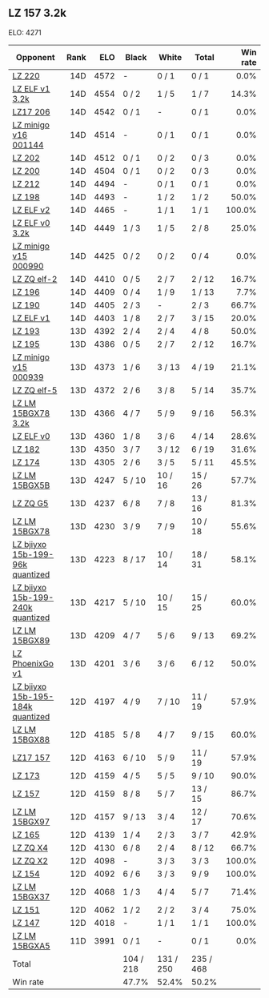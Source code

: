 ## LZ 157 3.2k ##

ELO: 4271

Opponent | Rank | ELO | Black | White | Total | Win rate
---------|-----:|----:|-------|-------|-------|-------:
[LZ 220](LZ%20220.md) | 14D | 4572 | - | 0 / 1 | 0 / 1 | 0.0%
[LZ ELF v1 3.2k](LZ%20ELF%20v1%203.2k.md) | 14D | 4554 | 0 / 2 | 1 / 5 | 1 / 7 | 14.3%
[LZ17 206](LZ17%20206.md) | 14D | 4542 | 0 / 1 | - | 0 / 1 | 0.0%
[LZ minigo v16 001144](LZ%20minigo%20v16%20001144.md) | 14D | 4514 | - | 0 / 1 | 0 / 1 | 0.0%
[LZ 202](LZ%20202.md) | 14D | 4512 | 0 / 1 | 0 / 2 | 0 / 3 | 0.0%
[LZ 200](LZ%20200.md) | 14D | 4504 | 0 / 1 | 0 / 2 | 0 / 3 | 0.0%
[LZ 212](LZ%20212.md) | 14D | 4494 | - | 0 / 1 | 0 / 1 | 0.0%
[LZ 198](LZ%20198.md) | 14D | 4493 | - | 1 / 2 | 1 / 2 | 50.0%
[LZ ELF v2](LZ%20ELF%20v2.md) | 14D | 4465 | - | 1 / 1 | 1 / 1 | 100.0%
[LZ ELF v0 3.2k](LZ%20ELF%20v0%203.2k.md) | 14D | 4449 | 1 / 3 | 1 / 5 | 2 / 8 | 25.0%
[LZ minigo v15 000990](LZ%20minigo%20v15%20000990.md) | 14D | 4425 | 0 / 2 | 0 / 2 | 0 / 4 | 0.0%
[LZ ZQ elf-2](LZ%20ZQ%20elf-2.md) | 14D | 4410 | 0 / 5 | 2 / 7 | 2 / 12 | 16.7%
[LZ 196](LZ%20196.md) | 14D | 4409 | 0 / 4 | 1 / 9 | 1 / 13 | 7.7%
[LZ 190](LZ%20190.md) | 14D | 4405 | 2 / 3 | - | 2 / 3 | 66.7%
[LZ ELF v1](LZ%20ELF%20v1.md) | 14D | 4403 | 1 / 8 | 2 / 7 | 3 / 15 | 20.0%
[LZ 193](LZ%20193.md) | 13D | 4392 | 2 / 4 | 2 / 4 | 4 / 8 | 50.0%
[LZ 195](LZ%20195.md) | 13D | 4386 | 0 / 5 | 2 / 7 | 2 / 12 | 16.7%
[LZ minigo v15 000939](LZ%20minigo%20v15%20000939.md) | 13D | 4373 | 1 / 6 | 3 / 13 | 4 / 19 | 21.1%
[LZ ZQ elf-5](LZ%20ZQ%20elf-5.md) | 13D | 4372 | 2 / 6 | 3 / 8 | 5 / 14 | 35.7%
[LZ LM 15BGX78 3.2k](LZ%20LM%2015BGX78%203.2k.md) | 13D | 4366 | 4 / 7 | 5 / 9 | 9 / 16 | 56.3%
[LZ ELF v0](LZ%20ELF%20v0.md) | 13D | 4360 | 1 / 8 | 3 / 6 | 4 / 14 | 28.6%
[LZ 182](LZ%20182.md) | 13D | 4350 | 3 / 7 | 3 / 12 | 6 / 19 | 31.6%
[LZ 174](LZ%20174.md) | 13D | 4305 | 2 / 6 | 3 / 5 | 5 / 11 | 45.5%
[LZ LM 15BGX5B](LZ%20LM%2015BGX5B.md) | 13D | 4247 | 5 / 10 | 10 / 16 | 15 / 26 | 57.7%
[LZ ZQ G5](LZ%20ZQ%20G5.md) | 13D | 4237 | 6 / 8 | 7 / 8 | 13 / 16 | 81.3%
[LZ LM 15BGX78](LZ%20LM%2015BGX78.md) | 13D | 4230 | 3 / 9 | 7 / 9 | 10 / 18 | 55.6%
[LZ bjiyxo 15b-199-96k quantized](LZ%20bjiyxo%2015b-199-96k%20quantized.md) | 13D | 4223 | 8 / 17 | 10 / 14 | 18 / 31 | 58.1%
[LZ bjiyxo 15b-199-240k quantized](LZ%20bjiyxo%2015b-199-240k%20quantized.md) | 13D | 4217 | 5 / 10 | 10 / 15 | 15 / 25 | 60.0%
[LZ LM 15BGX89](LZ%20LM%2015BGX89.md) | 13D | 4209 | 4 / 7 | 5 / 6 | 9 / 13 | 69.2%
[LZ PhoenixGo v1](LZ%20PhoenixGo%20v1.md) | 13D | 4201 | 3 / 6 | 3 / 6 | 6 / 12 | 50.0%
[LZ bjiyxo 15b-195-184k quantized](LZ%20bjiyxo%2015b-195-184k%20quantized.md) | 12D | 4197 | 4 / 9 | 7 / 10 | 11 / 19 | 57.9%
[LZ LM 15BGX88](LZ%20LM%2015BGX88.md) | 12D | 4185 | 5 / 8 | 4 / 7 | 9 / 15 | 60.0%
[LZ17 157](LZ17%20157.md) | 12D | 4163 | 6 / 10 | 5 / 9 | 11 / 19 | 57.9%
[LZ 173](LZ%20173.md) | 12D | 4159 | 4 / 5 | 5 / 5 | 9 / 10 | 90.0%
[LZ 157](LZ%20157.md) | 12D | 4159 | 8 / 8 | 5 / 7 | 13 / 15 | 86.7%
[LZ LM 15BGX97](LZ%20LM%2015BGX97.md) | 12D | 4157 | 9 / 13 | 3 / 4 | 12 / 17 | 70.6%
[LZ 165](LZ%20165.md) | 12D | 4139 | 1 / 4 | 2 / 3 | 3 / 7 | 42.9%
[LZ ZQ X4](LZ%20ZQ%20X4.md) | 12D | 4130 | 6 / 8 | 2 / 4 | 8 / 12 | 66.7%
[LZ ZQ X2](LZ%20ZQ%20X2.md) | 12D | 4098 | - | 3 / 3 | 3 / 3 | 100.0%
[LZ 154](LZ%20154.md) | 12D | 4092 | 6 / 6 | 3 / 3 | 9 / 9 | 100.0%
[LZ LM 15BGX37](LZ%20LM%2015BGX37.md) | 12D | 4068 | 1 / 3 | 4 / 4 | 5 / 7 | 71.4%
[LZ 151](LZ%20151.md) | 12D | 4062 | 1 / 2 | 2 / 2 | 3 / 4 | 75.0%
[LZ 147](LZ%20147.md) | 12D | 4018 | - | 1 / 1 | 1 / 1 | 100.0%
[LZ LM 15BGXA5](LZ%20LM%2015BGXA5.md) | 11D | 3991 | 0 / 1 | - | 0 / 1 | 0.0%
Total | | | 104 / 218 | 131 / 250 | 235 / 468 | 
Win rate| | | 47.7% | 52.4% | 50.2% | 
